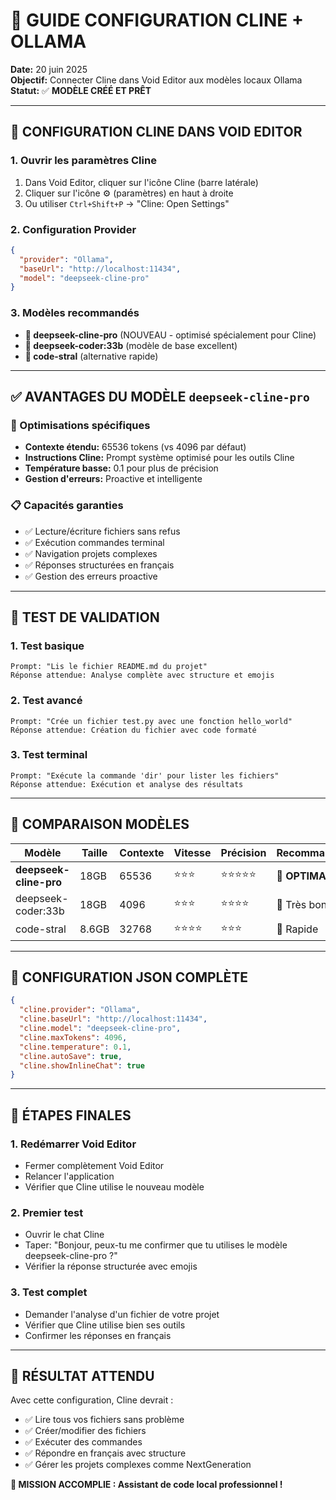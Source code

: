 # 🎯 **GUIDE CONFIGURATION CLINE + OLLAMA**

**Date:** 20 juin 2025  
**Objectif:** Connecter Cline dans Void Editor aux modèles locaux Ollama  
**Statut:** ✅ **MODÈLE CRÉÉ ET PRÊT**  

---

## 🚀 **CONFIGURATION CLINE DANS VOID EDITOR**

### **1. Ouvrir les paramètres Cline**
1. Dans Void Editor, cliquer sur l'icône Cline (barre latérale)
2. Cliquer sur l'icône ⚙️ (paramètres) en haut à droite
3. Ou utiliser `Ctrl+Shift+P` → "Cline: Open Settings"

### **2. Configuration Provider**
```json
{
  "provider": "Ollama",
  "baseUrl": "http://localhost:11434",
  "model": "deepseek-cline-pro"
}
```

### **3. Modèles recommandés**
- **🥇 deepseek-cline-pro** (NOUVEAU - optimisé spécialement pour Cline)
- **🥈 deepseek-coder:33b** (modèle de base excellent)
- **🥉 code-stral** (alternative rapide)

---

## ✅ **AVANTAGES DU MODÈLE `deepseek-cline-pro`**

### **🔧 Optimisations spécifiques**
- **Contexte étendu:** 65536 tokens (vs 4096 par défaut)
- **Instructions Cline:** Prompt système optimisé pour les outils Cline
- **Température basse:** 0.1 pour plus de précision
- **Gestion d'erreurs:** Proactive et intelligente

### **📋 Capacités garanties**
- ✅ Lecture/écriture fichiers sans refus
- ✅ Exécution commandes terminal
- ✅ Navigation projets complexes
- ✅ Réponses structurées en français
- ✅ Gestion des erreurs proactive

---

## 🧪 **TEST DE VALIDATION**

### **1. Test basique**
```
Prompt: "Lis le fichier README.md du projet"
Réponse attendue: Analyse complète avec structure et emojis
```

### **2. Test avancé**
```
Prompt: "Crée un fichier test.py avec une fonction hello_world"
Réponse attendue: Création du fichier avec code formaté
```

### **3. Test terminal**
```
Prompt: "Exécute la commande 'dir' pour lister les fichiers"
Réponse attendue: Exécution et analyse des résultats
```

---

## 🎯 **COMPARAISON MODÈLES**

| Modèle | Taille | Contexte | Vitesse | Précision | Recommandation |
|--------|--------|----------|---------|-----------|----------------|
| **deepseek-cline-pro** | 18GB | 65536 | ⭐⭐⭐ | ⭐⭐⭐⭐⭐ | **🥇 OPTIMAL** |
| deepseek-coder:33b | 18GB | 4096 | ⭐⭐⭐ | ⭐⭐⭐⭐ | 🥈 Très bon |
| code-stral | 8.6GB | 32768 | ⭐⭐⭐⭐ | ⭐⭐⭐ | 🥉 Rapide |

---

## 🔧 **CONFIGURATION JSON COMPLÈTE**

```json
{
  "cline.provider": "Ollama",
  "cline.baseUrl": "http://localhost:11434",
  "cline.model": "deepseek-cline-pro",
  "cline.maxTokens": 4096,
  "cline.temperature": 0.1,
  "cline.autoSave": true,
  "cline.showInlineChat": true
}
```

---

## 🚀 **ÉTAPES FINALES**

### **1. Redémarrer Void Editor**
- Fermer complètement Void Editor
- Relancer l'application
- Vérifier que Cline utilise le nouveau modèle

### **2. Premier test**
- Ouvrir le chat Cline
- Taper: "Bonjour, peux-tu me confirmer que tu utilises le modèle deepseek-cline-pro ?"
- Vérifier la réponse structurée avec emojis

### **3. Test complet**
- Demander l'analyse d'un fichier de votre projet
- Vérifier que Cline utilise bien ses outils
- Confirmer les réponses en français

---

## 🎉 **RÉSULTAT ATTENDU**

Avec cette configuration, Cline devrait :
- ✅ Lire tous vos fichiers sans problème
- ✅ Créer/modifier des fichiers
- ✅ Exécuter des commandes
- ✅ Répondre en français avec structure
- ✅ Gérer les projets complexes comme NextGeneration

**🎯 MISSION ACCOMPLIE : Assistant de code local professionnel !** 